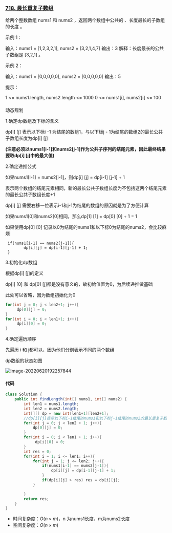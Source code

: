 ### [718. 最长重复子数组](https://leetcode.cn/problems/maximum-length-of-repeated-subarray/)

给两个整数数组 nums1 和 nums2 ，返回两个数组中公共的 、长度最长的子数组的长度 。 

示例 1：

输入：nums1 = [1,2,3,2,1], nums2 = [3,2,1,4,7]
输出：3
解释：长度最长的公共子数组是 [3,2,1] 。

示例 2：

输入：nums1 = [0,0,0,0,0], nums2 = [0,0,0,0,0]
输出：5


提示：

1 <= nums1.length, nums2.length <= 1000
0 <= nums1[i], nums2[i] <= 100



#### 

动态规划

1.确定dp数组及下标的含义

dp[i] [j] 表示以下标i -1 为结尾的数组1，与以下标j - 1为结尾的数组2的最长公共子数组长度为dp[i] [j]

**(注意必须以nums1[i-1]和nums2[j-1]作为公共子序列的结尾元素，因此最终结果要取dp[i] [j]中的最大值)**

2.确定递推公式

如果nums1[I-1] = nums2[i-1]，则dp[i] [j] = dp[i-1] [j-1] + 1

表示两个数组的结尾元素相同，新的最长公共子数组长度为不包括这两个结尾元素的最长公共子数组长度+1

dp[i] [j] 需要右移一位表示i-1和j-1为结尾的数组的原因就是为了方便计算

如果nums1[0]和nums2[0]相同，那么dp[1] [1] = dp[0] [0] + 1 = 1

如果使用dp[0] [0] 记录以0为结尾的nums1和以下标0为结尾的nums2，会比较麻烦

```
 if(nums1[i-1] == nums2[j-1]){
		dp[i][j] = dp[i-1][j-1] + 1;
 }
```

3.初始化dp数组

根据dp[i] [j]的定义

dp[i] [0] 和 dp[0] [j]都是没有意义的，故初始值置为0，为后续递推做基础

此处可以省略，因为数组初始化为0



```java
for(int j = 0; j < len2+1; j++){
     dp[0][j] = 0;
}
for(int i = 0; i < len1+1; i++){
     dp[i][0] = 0;
}
```

4.确定遍历顺序

先遍历 i 和 j都可以，因为他们分别表示不同的两个数组



dp数组的状态如图

![image-20220620192257844](https://palepics.oss-cn-guangzhou.aliyuncs.com/img/202206201922933.png)

#### 代码

```java
class Solution {
    public int findLength(int[] nums1, int[] nums2) {
        int len1 = nums1.length;
        int len2 = nums2.length;
        int[][] dp = new int[len1+1][len2+1];
        //dp[i][j]表示以下标i-1结尾的nums1和以下标j-1结尾的nums2的最长重复子数组
        for(int j = 0; j < len2 + 1; j++){
            dp[0][j] = 0;
        }
        for(int i = 0; i < len1 + 1; i++){
             dp[i][0] = 0;
        }   
        int res = 0;
        for(int i = 1; i <= len1; i++){
            for(int j = 1; j <= len2; j++){
                if(nums1[i-1] == nums2[j-1]){
                    dp[i][j] = dp[i-1][j-1] + 1;
                }
                if(dp[i][j] > res) res = dp[i][j];
            }

        }
        return res;
    }
}
```

- 时间复杂度：$O(n × m)$，n 为nums1长度，m为nums2长度
- 空间复杂度：$O(n × m)$